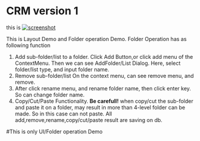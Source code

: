 # CRM version 1

this is [![screenshot](screenshot "screenshot")](https://github.com/bear-gold/Gift-CRM/raw/master/screenshot.png "screenshot")

This is Layout Demo and Folder operation Demo.
Folder Operation has as following function
1. Add sub-folder/list to a folder.
    Click Add Button,or click add menu of the ContextMenu.
	Then we can see AddFolder/List Dialog.
	Here, select folder/list type, and input folder name.
2. Remove sub-folder/list
   On the context menu, can see remove menu, and remove.
3. After click rename menu, and rename  folder name, then click enter key.
   So can change folder name.
4. Copy/Cut/Paste Functionality.
   **Be carefull!** 
   when copy/cut the sub-folder and paste it on a folder, may result in  more than 4-level
   folder can be made.
   So in this case can not paste.
All add,remove,rename,copy/cut/paste result are saving on db.   
 
#This is only UI/Folder operation Demo 